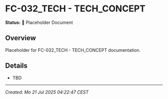 # FC-032_TECH - TECH_CONCEPT

**Status:** 🚧 Placeholder Document

## Overview
Placeholder for FC-032_TECH - TECH_CONCEPT documentation.

## Details
- TBD

---
*Created: Mo 21 Jul 2025 04:22:47 CEST*
